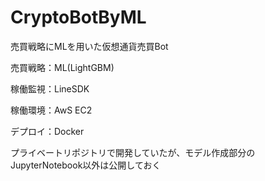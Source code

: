 # CryptoBotByML
売買戦略にMLを用いた仮想通貨売買Bot

売買戦略：ML(LightGBM)

稼働監視：LineSDK

稼働環境：AwS EC2

デプロイ：Docker

プライベートリポジトリで開発していたが、モデル作成部分のJupyterNotebook以外は公開しておく
